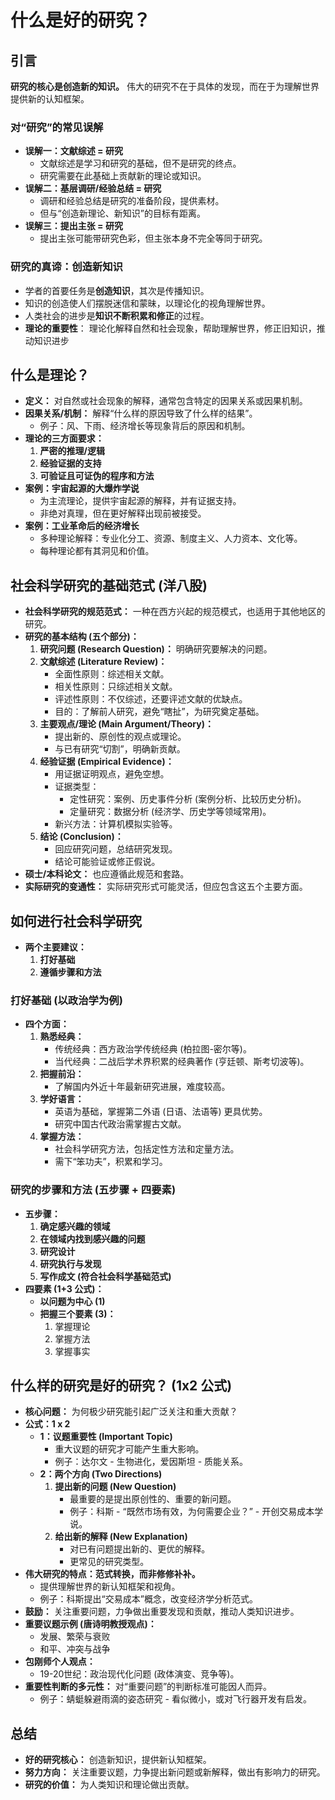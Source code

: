# 什么是好的研究？

## 引言


**研究的核心是创造新的知识。** 伟大的研究不在于具体的发现，而在于为理解世界提供新的认知框架。

### 对“研究”的常见误解

*   **误解一：文献综述 = 研究**
    *   文献综述是学习和研究的基础，但不是研究的终点。
    *   研究需要在此基础上贡献新的理论或知识。
*   **误解二：基层调研/经验总结 = 研究**
    *   调研和经验总结是研究的准备阶段，提供素材。
    *   但与“创造新理论、新知识”的目标有距离。
*   **误解三：提出主张 = 研究**
    *   提出主张可能带研究色彩，但主张本身不完全等同于研究。

### 研究的真谛：创造新知识

*   学者的首要任务是**创造知识**，其次是传播知识。
*   知识的创造使人们摆脱迷信和蒙昧，以理论化的视角理解世界。
*   人类社会的进步是**知识不断积累和修正**的过程。
*  **理论的重要性**： 理论化解释自然和社会现象，帮助理解世界，修正旧知识，推动知识进步

## 什么是理论？

*   **定义：**  对自然或社会现象的解释，通常包含特定的因果关系或因果机制。
*   **因果关系/机制：**  解释“什么样的原因导致了什么样的结果”。
    *   例子：风、下雨、经济增长等现象背后的原因和机制。
*   **理论的三方面要求：**
    1.  **严密的推理/逻辑**
    2.  **经验证据的支持**
    3.  **可验证且可证伪的程序和方法**
*   **案例：宇宙起源的大爆炸学说**
    *   为主流理论，提供宇宙起源的解释，并有证据支持。
    *   非绝对真理，但在更好解释出现前被接受。
*   **案例：工业革命后的经济增长**
    *   多种理论解释：专业化分工、资源、制度主义、人力资本、文化等。
    *   每种理论都有其洞见和价值。

## 社会科学研究的基础范式 (洋八股)

*   **社会科学研究的规范范式：**  一种在西方兴起的规范模式，也适用于其他地区的研究。
*   **研究的基本结构 (五个部分)：**
    1.  **研究问题 (Research Question)：**  明确研究要解决的问题。
    2.  **文献综述 (Literature Review)：**
        *   全面性原则：综述相关文献。
        *   相关性原则：只综述相关文献。
        *   评述性原则：不仅综述，还要评述文献的优缺点。
        *   目的：了解前人研究，避免“瞎扯”，为研究奠定基础。
    3.  **主要观点/理论 (Main Argument/Theory)：**
        *   提出新的、原创性的观点或理论。
        *   与已有研究“切割”，明确新贡献。
    4.  **经验证据 (Empirical Evidence)：**
        *   用证据证明观点，避免空想。
        *   证据类型：
            *   定性研究：案例、历史事件分析 (案例分析、比较历史分析)。
            *   定量研究：数据分析 (经济学、历史学等领域常用)。
        *   新兴方法：计算机模拟实验等。
    5.  **结论 (Conclusion)：**
        *   回应研究问题，总结研究发现。
        *   结论可能验证或修正假说。
*   **硕士/本科论文：**  也应遵循此规范和套路。
*   **实际研究的变通性：**  实际研究形式可能灵活，但应包含这五个主要方面。

## 如何进行社会科学研究

*   **两个主要建议：**
    1.  **打好基础**
    2.  **遵循步骤和方法**

### 打好基础 (以政治学为例)

*   **四个方面：**
    1.  **熟悉经典：**
        *   传统经典：西方政治学传统经典 (柏拉图-密尔等)。
        *   当代经典：二战后学术界积累的经典著作 (亨廷顿、斯考切波等)。
    2.  **把握前沿：**
        *   了解国内外近十年最新研究进展，难度较高。
    3.  **学好语言：**
        *   英语为基础，掌握第二外语 (日语、法语等) 更具优势。
        *   研究中国古代政治需掌握古文献。
    4.  **掌握方法：**
        *   社会科学研究方法，包括定性方法和定量方法。
        *   需下“笨功夫”，积累和学习。

### 研究的步骤和方法 (五步骤 + 四要素)

*   **五步骤：**
    1.  **确定感兴趣的领域**
    2.  **在领域内找到感兴趣的问题**
    3.  **研究设计**
    4.  **研究执行与发现**
    5.  **写作成文 (符合社会科学基础范式)**
*   **四要素 (1+3 公式)：**
    *   **以问题为中心 (1)**
    *   **把握三个要素 (3)：**
        1.  掌握理论
        2.  掌握方法
        3.  掌握事实

## 什么样的研究是好的研究？ (1x2 公式)

*   **核心问题：**  为何极少研究能引起广泛关注和重大贡献？
*   **公式：1 x 2**
    *   **1：议题重要性 (Important Topic)**
        *   重大议题的研究才可能产生重大影响。
        *   例子：达尔文 - 生物进化，爱因斯坦 - 质能关系。
    *   **2：两个方向 (Two Directions)**
        1.  **提出新的问题 (New Question)**
            *   最重要的是提出原创性的、重要的新问题。
            *   例子：科斯 - “既然市场有效，为何需要企业？” -  开创交易成本学说。
        2.  **给出新的解释 (New Explanation)**
            *   对已有问题提出新的、更优的解释。
            *   更常见的研究类型。
*   **伟大研究的特点：范式转换，而非修修补补。**
    *   提供理解世界的新认知框架和视角。
    *   例子：科斯提出“交易成本”概念，改变经济学分析范式。
*   **鼓励：**  关注重要问题，力争做出重要发现和贡献，推动人类知识进步。
*   **重要议题示例 (唐诗明教授观点)：**
    *   发展、繁荣与衰败
    *   和平、冲突与战争
*   **包刚师个人观点：**
    *   19-20世纪：政治现代化问题 (政体演变、竞争等)。
*   **重要性判断的多元性：**  对“重要问题”的判断标准可能因人而异。
    *   例子：蜻蜓躲避雨滴的姿态研究 -  看似微小，或对飞行器开发有启发。

## 总结

*   **好的研究核心：**  创造新知识，提供新认知框架。
*   **努力方向：**  关注重要议题，力争提出新问题或新解释，做出有影响力的研究。
*   **研究的价值：**  为人类知识和理论做出贡献。